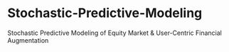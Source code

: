 # Stochastic-Predictive-Modeling
Stochastic Predictive Modeling of Equity Market &amp; User-Centric Financial Augmentation
